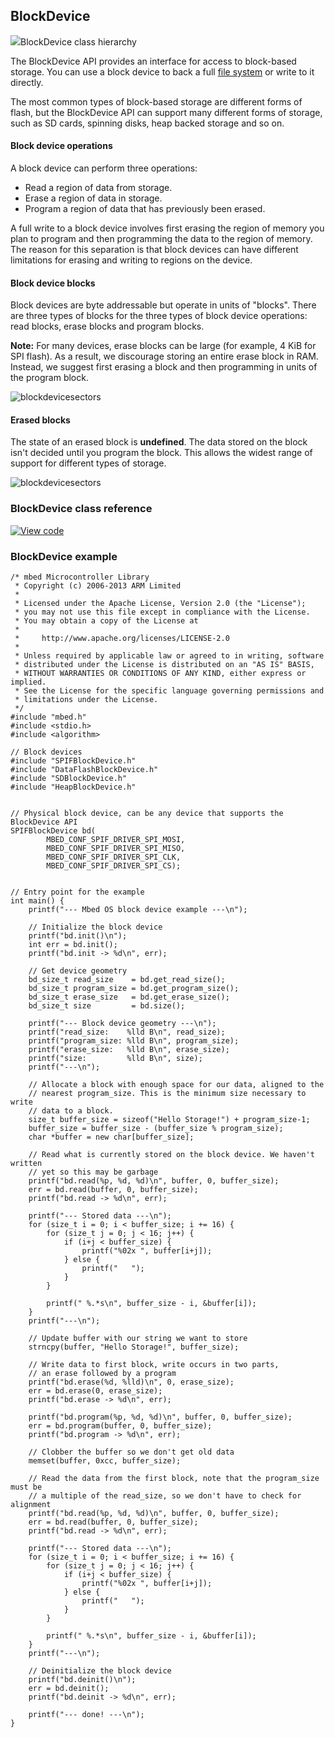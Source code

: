 ## BlockDevice

<span class="images">![](https://os-doc-builder.test.mbed.com/docs/development/mbed-os-api-doxy/class_block_device.png)<span>BlockDevice class hierarchy</span></span>

The BlockDevice API provides an interface for access to block-based storage. You can use a block device to back a full [file system](/docs/development/porting/porting-storage.html#contributing-filesystem) or write to it directly.

The most common types of block-based storage are different forms of flash, but the BlockDevice API can support many different forms of storage, such as SD cards, spinning disks, heap backed storage and so on.

#### Block device operations

A block device can perform three operations:

- Read a region of data from storage.
- Erase a region of data in storage.
- Program a region of data that has previously been erased.

A full write to a block device involves first erasing the region of memory you plan to program and then programming the data to the region of memory. The reason for this separation is that block devices can have different limitations for erasing and writing to regions on the device.

#### Block device blocks

Block devices are byte addressable but operate in units of "blocks". There are three types of blocks for the three types of block device operations: read blocks, erase blocks and program blocks.

<span class="notes">**Note:** For many devices, erase blocks can be large (for example, 4 KiB for SPI flash). As a result, we discourage storing an entire erase block in RAM. Instead, we suggest first erasing a block and then programming in units of the program block.</span>

![blockdevicesectors](https://s3-us-west-2.amazonaws.com/mbed-os-docs-images/blockdevice_block_size.png)

#### Erased blocks

The state of an erased block is **undefined**. The data stored on the block isn't decided until you program the block. This allows the widest range of support for different types of storage.

![blockdevicesectors](https://s3-us-west-2.amazonaws.com/mbed-os-docs-images/blockdevice_erase_block.png)

### BlockDevice class reference

[![View code](https://www.mbed.com/embed/?type=library)](http://os-doc-builder.test.mbed.com/docs/development/mbed-os-api-doxy/class_block_device.html)

### BlockDevice example

```
/* mbed Microcontroller Library
 * Copyright (c) 2006-2013 ARM Limited
 *
 * Licensed under the Apache License, Version 2.0 (the "License");
 * you may not use this file except in compliance with the License.
 * You may obtain a copy of the License at
 *
 *     http://www.apache.org/licenses/LICENSE-2.0
 *
 * Unless required by applicable law or agreed to in writing, software
 * distributed under the License is distributed on an "AS IS" BASIS,
 * WITHOUT WARRANTIES OR CONDITIONS OF ANY KIND, either express or implied.
 * See the License for the specific language governing permissions and
 * limitations under the License.
 */
#include "mbed.h"
#include <stdio.h>
#include <algorithm>

// Block devices
#include "SPIFBlockDevice.h"
#include "DataFlashBlockDevice.h"
#include "SDBlockDevice.h"
#include "HeapBlockDevice.h"


// Physical block device, can be any device that supports the BlockDevice API
SPIFBlockDevice bd(
        MBED_CONF_SPIF_DRIVER_SPI_MOSI,
        MBED_CONF_SPIF_DRIVER_SPI_MISO,
        MBED_CONF_SPIF_DRIVER_SPI_CLK,
        MBED_CONF_SPIF_DRIVER_SPI_CS);


// Entry point for the example
int main() {
    printf("--- Mbed OS block device example ---\n");

    // Initialize the block device
    printf("bd.init()\n");
    int err = bd.init();
    printf("bd.init -> %d\n", err);

    // Get device geometry
    bd_size_t read_size    = bd.get_read_size();
    bd_size_t program_size = bd.get_program_size();
    bd_size_t erase_size   = bd.get_erase_size();
    bd_size_t size         = bd.size();

    printf("--- Block device geometry ---\n");
    printf("read_size:    %lld B\n", read_size);
    printf("program_size: %lld B\n", program_size);
    printf("erase_size:   %lld B\n", erase_size);
    printf("size:         %lld B\n", size);
    printf("---\n");

    // Allocate a block with enough space for our data, aligned to the
    // nearest program_size. This is the minimum size necessary to write
    // data to a block.
    size_t buffer_size = sizeof("Hello Storage!") + program_size-1;
    buffer_size = buffer_size - (buffer_size % program_size);
    char *buffer = new char[buffer_size];

    // Read what is currently stored on the block device. We haven't written
    // yet so this may be garbage
    printf("bd.read(%p, %d, %d)\n", buffer, 0, buffer_size);
    err = bd.read(buffer, 0, buffer_size);
    printf("bd.read -> %d\n", err);

    printf("--- Stored data ---\n");
    for (size_t i = 0; i < buffer_size; i += 16) {
        for (size_t j = 0; j < 16; j++) {
            if (i+j < buffer_size) {
                printf("%02x ", buffer[i+j]);
            } else {
                printf("   ");
            }
        }

        printf(" %.*s\n", buffer_size - i, &buffer[i]);
    }
    printf("---\n");

    // Update buffer with our string we want to store
    strncpy(buffer, "Hello Storage!", buffer_size);

    // Write data to first block, write occurs in two parts,
    // an erase followed by a program
    printf("bd.erase(%d, %lld)\n", 0, erase_size);
    err = bd.erase(0, erase_size);
    printf("bd.erase -> %d\n", err);

    printf("bd.program(%p, %d, %d)\n", buffer, 0, buffer_size);
    err = bd.program(buffer, 0, buffer_size);
    printf("bd.program -> %d\n", err);

    // Clobber the buffer so we don't get old data
    memset(buffer, 0xcc, buffer_size);

    // Read the data from the first block, note that the program_size must be
    // a multiple of the read_size, so we don't have to check for alignment
    printf("bd.read(%p, %d, %d)\n", buffer, 0, buffer_size);
    err = bd.read(buffer, 0, buffer_size);
    printf("bd.read -> %d\n", err);

    printf("--- Stored data ---\n");
    for (size_t i = 0; i < buffer_size; i += 16) {
        for (size_t j = 0; j < 16; j++) {
            if (i+j < buffer_size) {
                printf("%02x ", buffer[i+j]);
            } else {
                printf("   ");
            }
        }

        printf(" %.*s\n", buffer_size - i, &buffer[i]);
    }
    printf("---\n");

    // Deinitialize the block device
    printf("bd.deinit()\n");
    err = bd.deinit();
    printf("bd.deinit -> %d\n", err);

    printf("--- done! ---\n");
}
```
